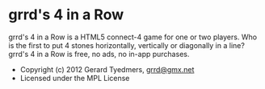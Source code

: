 grrd's 4 in a Row
=================

grrd's 4 in a Row is a HTML5 connect-4 game for one or two players. 
Who is the first to put 4 stones horizontally, vertically or diagonally in a line? 
grrd's 4 in a Row is free, no ads, no in-app purchases.


* Copyright (c) 2012 Gerard Tyedmers, grrd@gmx.net
* Licensed under the MPL License
